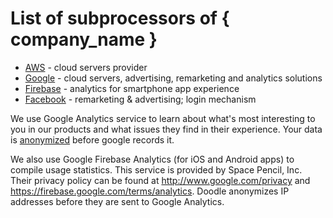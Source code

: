 # List of subprocessors of { company_name }

- [AWS](https://aws.amazon.com) - cloud servers provider
- [Google](https://google.com) - cloud servers, advertising, remarketing and analytics solutions
- [Firebase](https://firebase.google.com) - analytics for smartphone app experience
- [Facebook](https://facebook.com) - remarketing & advertising; login mechanism

We use Google Analytics service to learn about what's most interesting to you in our products and what issues they find in their experience. Your data is [anonymized](https://developers.google.com/analytics/devguides/collection/gajs/methods/gaJSApi_gat?csw=1#_gat._anonymizeIp) before google records it.

We also use Google Firebase Analytics (for iOS and Android apps) to compile usage statistics. This service is provided by Space Pencil, Inc. Their privacy policy can be found at http://www.google.com/privacy and https://firebase.google.com/terms/analytics. Doodle anonymizes IP addresses before they are sent to Google Analytics.
